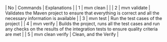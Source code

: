 | No | Commands | Explanations | 
| 1   | mvn clean         |              | 
| 2   |    mvn validate      |     Validates the Maven project to ensure that everything is correct and all the necessary information is available         | 
|   3 |    mvn test      |        Run the test cases of the project      | 
|  4  |     mvn verify     |       Builds the project, runs all the test cases and run any checks on the results of the integration tests to ensure quality criteria are met       | 
|  5  |     mvn clean verify     |   Clean, and the Verify           | 

